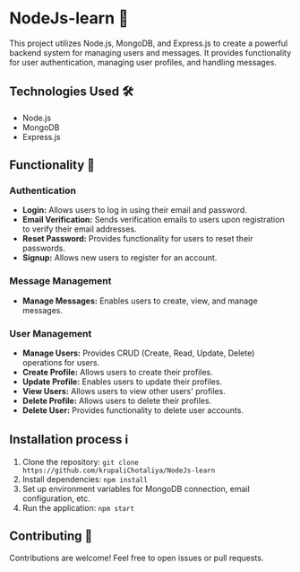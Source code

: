 # NodeJs-learn 🚀

This project utilizes Node.js, MongoDB, and Express.js to create a powerful backend system for managing users and messages. It provides functionality for user authentication, managing user profiles, and handling messages.

## Technologies Used 🛠️
- Node.js
- MongoDB
- Express.js

## Functionality 🎯
### Authentication
- **Login:** Allows users to log in using their email and password.
- **Email Verification:** Sends verification emails to users upon registration to verify their email addresses.
- **Reset Password:** Provides functionality for users to reset their passwords.
- **Signup:** Allows new users to register for an account.

### Message Management
- **Manage Messages:** Enables users to create, view, and manage messages.

### User Management
- **Manage Users:** Provides CRUD (Create, Read, Update, Delete) operations for users.
- **Create Profile:** Allows users to create their profiles.
- **Update Profile:** Enables users to update their profiles.
- **View Users:** Allows users to view other users' profiles.
- **Delete Profile:** Allows users to delete their profiles.
- **Delete User:** Provides functionality to delete user accounts.

## Installation process ℹ️
1. Clone the repository: `git clone https://github.com/krupaliChotaliya/NodeJs-learn`
2. Install dependencies: `npm install`
3. Set up environment variables for MongoDB connection, email configuration, etc.
4. Run the application: `npm start`

## Contributing 🤝
Contributions are welcome! Feel free to open issues or pull requests.

